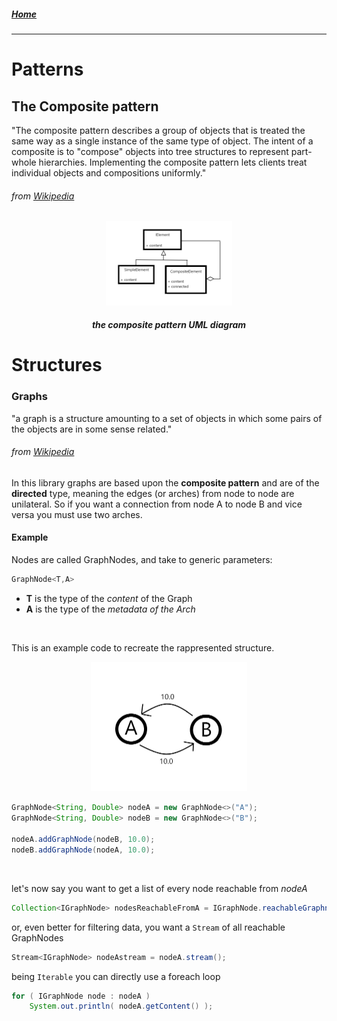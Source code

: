 ##### [Home](../README.md)
-----

# Patterns

## The Composite pattern
 "The composite pattern describes a group of objects that is treated the same way as a single instance of the same type of object. The intent of a composite is to "compose" objects into tree structures to represent part-whole hierarchies. Implementing the composite pattern lets clients treat individual objects and compositions uniformly."
 
 ###### from [Wikipedia](https://en.wikipedia.org/wiki/Composite_pattern)

<center>
<img src="CompositePattern.png" width="40%"  >


##### the composite pattern UML diagram

</center>
 


# Structures

### Graphs
"a graph is a structure amounting to a set of objects in which some pairs of the objects are in some sense related."
###### from [Wikipedia](https://en.wikipedia.org/wiki/Graph_(discrete_mathematics))


In this library graphs are based upon the __composite pattern__ and are of the __directed__ type, meaning the edges (or arches) from node to node are unilateral.
So if you want a connection from node A to node B and vice versa you must use two arches.

#### Example
Nodes are called GraphNodes, and take to generic parameters:
```java
GraphNode<T,A> 
```
- __T__ is the type of the _content_ of the Graph
- __A__ is the type of the _metadata of the Arch_ 




<br>

This is an example code to recreate the rappresented structure.

<center>
<img src="GraphExample.png" width="250px" alt="insert structure image here">
</center>

```java
GraphNode<String, Double> nodeA = new GraphNode<>("A");
GraphNode<String, Double> nodeB = new GraphNode<>("B");

nodeA.addGraphNode(nodeB, 10.0);
nodeB.addGraphNode(nodeA, 10.0);
```

<br>

let's now say you want to get a list of every node reachable from _nodeA_
```java
Collection<IGraphNode> nodesReachableFromA = IGraphNode.reachableGraphnodes( nodeA );
```

or, even better for filtering data, you want a `Stream` of all reachable GraphNodes
```java
Stream<IGraphNode> nodeAstream = nodeA.stream();
```

being `Iterable` you can directly use a foreach loop
```java
for ( IGraphNode node : nodeA )
    System.out.println( nodeA.getContent() );
```
